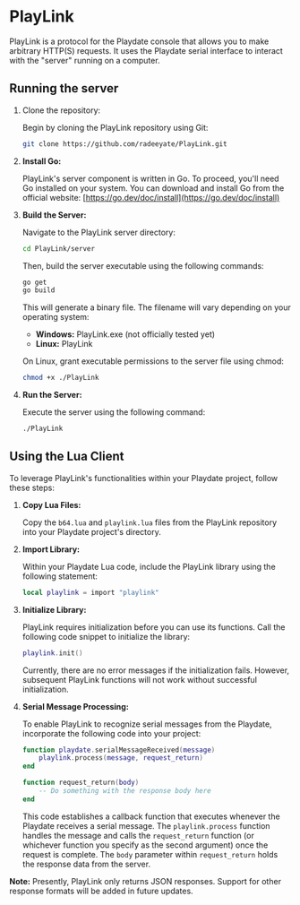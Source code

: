 # PlayLink

PlayLink is a protocol for the Playdate console that allows you to make arbitrary HTTP(S) requests.
It uses the Playdate serial interface to interact with the "server" running on a computer.

## Running the server

1. Clone the repository:

    Begin by cloning the PlayLink repository using Git:

    ```bash
    git clone https://github.com/radeeyate/PlayLink.git
    ```

2. **Install Go:**

   PlayLink's server component is written in Go. To proceed, you'll need Go installed on your system. You can download and install Go from the official website: [https://go.dev/doc/install](https://go.dev/doc/install)

3. **Build the Server:**

   Navigate to the PlayLink server directory:

   ```bash
   cd PlayLink/server
   ```

   Then, build the server executable using the following commands:

   ```bash
   go get
   go build
   ```

   This will generate a binary file. The filename will vary depending on your operating system:

   - **Windows:** PlayLink.exe (not officially tested yet)
   - **Linux:** PlayLink

   On Linux, grant executable permissions to the server file using chmod:

   ```bash
   chmod +x ./PlayLink
   ```

4. **Run the Server:**

   Execute the server using the following command:

   ```bash
   ./PlayLink
   ```

## Using the Lua Client

To leverage PlayLink's functionalities within your Playdate project, follow these steps:

1. **Copy Lua Files:**

   Copy the `b64.lua` and `playlink.lua` files from the PlayLink repository into your Playdate project's directory.

2. **Import Library:**

   Within your Playdate Lua code, include the PlayLink library using the following statement:

   ```lua
   local playlink = import "playlink"
   ```

3. **Initialize Library:**

   PlayLink requires initialization before you can use its functions. Call the following code snippet to initialize the library:

   ```lua
   playlink.init()
   ```

   Currently, there are no error messages if the initialization fails. However, subsequent PlayLink functions will not work without successful initialization.

4. **Serial Message Processing:**

   To enable PlayLink to recognize serial messages from the Playdate, incorporate the following code into your project:

   ```lua
   function playdate.serialMessageReceived(message)
       playlink.process(message, request_return)
   end

   function request_return(body)
       -- Do something with the response body here
   end
   ```

   This code establishes a callback function that executes whenever the Playdate receives a serial message. The `playlink.process` function handles the message and calls the `request_return` function (or whichever function you specify as the second argument) once the request is complete. The `body` parameter within `request_return` holds the response data from the server.

**Note:** Presently, PlayLink only returns JSON responses. Support for other response formats will be added in future updates.
